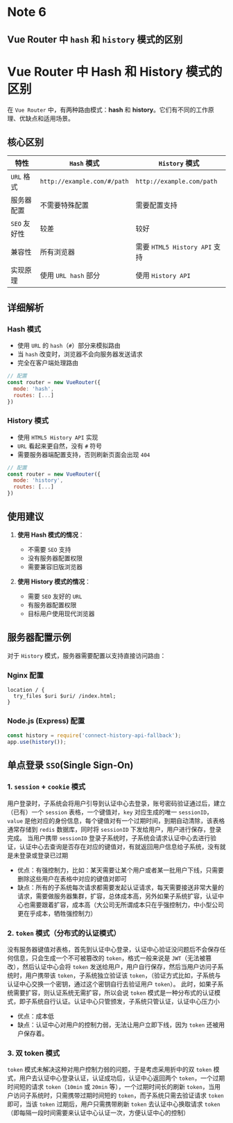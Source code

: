 # Note 6

## Vue Router 中 `hash` 和 `history` 模式的区别

# Vue Router 中 Hash 和 History 模式的区别

在 `Vue Router` 中，有两种路由模式：**hash** 和 **history**。它们有不同的工作原理、优缺点和适用场景。

## 核心区别

| 特性 | `Hash` 模式 | `History` 模式 |
|------|-----------|--------------|
| `URL` 格式 | `http://example.com/#/path` | `http://example.com/path` |
| 服务器配置 | 不需要特殊配置 | 需要配置支持 |
| `SEO` 友好性 | 较差 | 较好 |
| 兼容性 | 所有浏览器 | 需要 `HTML5 History API` 支持 |
| 实现原理 | 使用 `URL hash` 部分 | 使用 `History API` |

## 详细解析

### Hash 模式

- 使用 `URL` 的 `hash`（`#`）部分来模拟路由
- 当 `hash` 改变时，浏览器不会向服务器发送请求
- 完全在客户端处理路由

```javascript
// 配置
const router = new VueRouter({
  mode: 'hash',
  routes: [...]
})
```

### History 模式

- 使用 `HTML5 History API` 实现
- `URL` 看起来更自然，没有 `#` 符号
- 需要服务器端配置支持，否则刷新页面会出现 `404`

```javascript
// 配置
const router = new VueRouter({
  mode: 'history',
  routes: [...]
})
```

## 使用建议

1. **使用 Hash 模式的情况**：
   - 不需要 `SEO` 支持
   - 没有服务器配置权限
   - 需要兼容旧版浏览器

2. **使用 History 模式的情况**：
   - 需要 `SEO` 友好的 `URL`
   - 有服务器配置权限
   - 目标用户使用现代浏览器

## 服务器配置示例

对于 `History` 模式，服务器需要配置以支持直接访问路由：

### Nginx 配置

```nginx
location / {
  try_files $uri $uri/ /index.html;
}
```

### Node.js (Express) 配置

```javascript
const history = require('connect-history-api-fallback');
app.use(history());
```

## 单点登录 `SSO`(Single Sign-On)

### 1. `session` + `cookie` 模式

用户登录时，子系统会将用户引导到认证中心去登录，账号密码验证通过后，建立（已有）一个 `session` 表格，一个键值对，`key` 对应生成的唯一 `sessionID`，`value` 是他对应的身份信息，每个键值对有一个过期时间，到期自动清除，该表格通常存储到 `redis` 数据库，同时将 `sessionID` 下发给用户，用户进行保存，登录完成。
当用户携带 `sessionID` 登录子系统时，子系统会请求认证中心去进行验证，认证中心去查询是否存在对应的键值对，有就返回用户信息给子系统，没有就是未登录或登录已过期

- 优点：有强控制力，比如：某天需要让某个用户或者某一批用户下线，只需要删除这些用户在表格中对应的键值对即可
- 缺点：所有的子系统每次请求都需要发起认证请求，每天需要接送非常大量的请求，需要做服务器集群，扩容，总体成本高，另外如果子系统扩容，认证中心也需要跟着扩容，成本高（大公司无所谓成本只在乎强控制力，中小型公司更在乎成本，牺牲强控制力）

### 2. `token` 模式（分布式的认证模式）

没有服务器键值对表格，首先到认证中心登录，认证中心验证没问题后不会保存任何信息，只会生成一个不可被篡改的 `token`，格式一般来说是 `JWT`（无法被篡改），然后认证中心会将 `token` 发送给用户，用户自行保存，然后当用户访问子系统时，用户携带该 `token`，子系统独立验证该 `token`，（验证方式比如，子系统与认证中心交换一个密钥，通过这个密钥自行去验证用户 `token`）。
此时，如果子系统需要扩容，则认证系统无需扩容，所以会说 `token` 模式是一种分布式的认证模式，即子系统自行认证。认证中心只管颁发，子系统只管认证，认证中心压力小

- 优点：成本低
- 缺点：认证中心对用户的控制力弱，无法让用户立即下线，因为 `token` 还被用户保存着。

### 3. 双 token 模式

`token` 模式未解决这种对用户控制力弱的问题，于是考虑采用折中的双 `token` 模式，用户去认证中心登录认证，认证成功后，认证中心返回两个 `token`，一个过期时间短的请求 `token`（`10min` 或 `20min` 等），一个过期时间长的刷新 `token`，当用户访问子系统时，只需携带过期时间短的 `token`，而子系统只需去验证请求 `token` 即可，当该 `token` 过期后，用户只需携带刷新 `token` 去认证中心换取请求 `token`（即每隔一段时间需要来认证中心认证一次，方便认证中心的控制）
